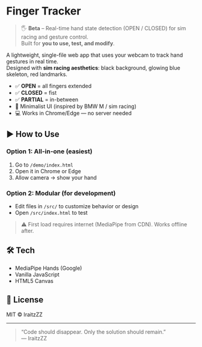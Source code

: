 # Finger Tracker

> 🖐️ **Beta** – Real-time hand state detection (OPEN / CLOSED) for sim racing and gesture control.  
> Built for **you to use, test, and modify**.

A lightweight, single-file web app that uses your webcam to track hand gestures in real time.  
Designed with **sim racing aesthetics**: black background, glowing blue skeleton, red landmarks.

- ✅ **OPEN** = all fingers extended  
- ✅ **CLOSED** = fist  
- ✅ **PARTIAL** = in-between  
- 🎨 Minimalist UI (inspired by BMW M / sim racing)  
- 💻 Works in Chrome/Edge — no server needed

## ▶️ How to Use

### Option 1: All-in-one (easiest)
1. Go to `/demo/index.html`
2. Open it in Chrome or Edge
3. Allow camera → show your hand

### Option 2: Modular (for development)
- Edit files in `/src/` to customize behavior or design
- Open `/src/index.html` to test

> ⚠️ First load requires internet (MediaPipe from CDN). Works offline after.

## 🛠️ Tech

- MediaPipe Hands (Google)
- Vanilla JavaScript
- HTML5 Canvas

## 📜 License

MIT © IraitzZZ

---

> “Code should disappear. Only the solution should remain.”  
> — IraitzZZ
